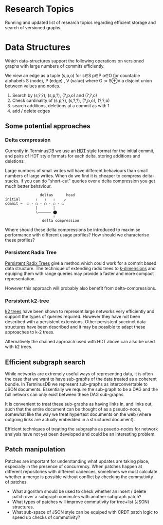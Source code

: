 # Research Topics

Running and updated list of research topics regarding efficient
storage and search of versioned graphs.

# Data Structures

Which data-structures support the following operations on versioned
graphs with large numbers of commits efficiently.

We view an edge as a tuple (s,p,o) for s∈S p∈P o∈O for countable
alphabets S (node), P (edge) , V (value) where O := S⊕V a disjoint
union between values and nodes.

1. Search by (s,?,?), (s,p,?), (?,p,o) and (?,?,o)
2. Check cardinality of (s,p,?), (s,?,?), (?,p,o), (?,?,o)
3. search additions, deletions at a commit as with 1
4. add / delete edges

## Some potential approaches

### Delta compression

Currently in TerminusDB we use an
[HDT](https://en.wikipedia.org/wiki/HDT_(data_format)) style format
for the initial commit, and pairs of HDT style formats for each delta,
storing additions and deletions.

Large numbers of small writes will have different behaviours than
small numbers of large writes. When do we find it is cheaper to
compress delta-stacks. If you can do "short-cut" queries over a delta
compression you get much better behaviour.

```
                deltas      head
initial       ↓   ↓   ↓    ↙
commit →  ◯ - ◯ - ◯ - ◯ - ◯
              |       |
              \―――――― ⬤
                      ↑
                 delta compression

```

Where should these delta compressions be introduced to maximise
performance with different usage profiles? How should we characterise
these profiles?

### Persistent Radix Tree

[Persistent Radix Trees](https://ankurdave.com/dl/part-tr.pdf) give a
method which could work for a commit based data structure. The
technique of extending radix trees to
[k-dimensions](https://www.cs.umd.edu/~hjs/mkbook/chapter1.pdf) and
equiping them with range queries may provide a faster and more compact
representation.

However this approach will probably also benefit from delta-compressions.

### Persistent k2-tree

[k2 trees](https://arxiv.org/abs/2002.11622) have been shown to
represent large networks very efficiently and support the types of
queries required. However they have not been described with a
persistent extensions. Other persistent succinct data structures have
been described and it may be possible to adapt these approaches to k-2
trees.

Alternatively the chained approach used with HDT above can also be
used with k2 trees.

## Efficient subgraph search

While networks are extremely useful ways of representing data, it is
often the case that we want to have sub-graphs of the data treated as
a coherent bundle. In TerminusDB we represent sub-graphs as
interconvertable to JSON documents. Essentially we require the
sub-graph to be a DAG and the full network can only exist between
these DAG sub-graphs.

It is convenient to treat these sub-graphs as having links in, and
links out, such that the entire document can be thought of as a
pseudo-node, somewhat like the way we treat hypertext documents on the
web (where outgoing links are actually embedded in a structured
document).

Efficient techniques of treating the subgraphs as psuedo-nodes for
network analysis have not yet been developed and could be an
interesting problem.

## Patch manipulation

Patches are important for understanding what updates are taking place,
especially in the presence of concurrency. When patches happen at
different repositories with different cadences, sometimes we must
calculate whether a merge is possible without conflict by checking the
commutivity of patches.

- What algorithm should be used to check whether an insert / delete
  patch over a subgraph commutes with another subgraph patch?
- What types of patches will improve commutivity for tree+list (JSON)
  structures.
- What sub-space of JSON style can be equiped with CRDT patch logic to
  speed up checks of commutivity?
